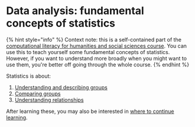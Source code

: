 # Data analysis: fundamental concepts of statistics

{% hint style="info" %}
Context note: this is a self-contained part of the [computational literacy for humanities and social sciences course](../). You can use this to teach yourself some fundamental concepts of statistics. However, if you want to understand more broadly when you might want to use them, you're better off going through the whole course.
{% endhint %}

Statistics is about:

1. [Understanding and describing groups](understanding-and-describing-groups.md)
2. [Comparing groups](comparing-groups.md)
3. [Understanding relationships](understanding-relationships.md)

After learning these, you may also be interested in [where to continue learning](../where-to-continue.md).



##
